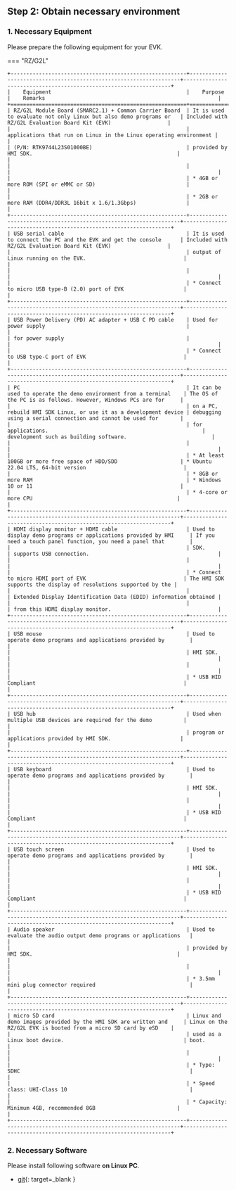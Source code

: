 ## Step 2: Obtain necessary environment

### 1. Necessary Equipment

Please prepare the following equipment for your EVK.

=== "RZ/G2L"

    +--------------------------------------------------------+-------------------------------------------------------------------+------------------------------------------------------------------+
    |    Equipment                                           |    Purpose                                                        |    Remarks                                                       |
    +========================================================+===================================================================+==================================================================+
    | RZ/G2L Module Board (SMARC2.1) + Common Carrier Board  | It is used to evaluate not only Linux but also demo programs or   | Included with RZ/G2L Evaluation Board Kit (EVK)                  |
    |                                                        | applications that run on Linux in the Linux operating environment |                                                                  |
    | (P/N: RTK9744L23S01000BE)                              | provided by HMI SDK.                                              |                                                                  |
    |                                                        |                                                                   |                                                                  |
    |                                                        | * 4GB or more ROM (SPI or eMMC or SD)                             |                                                                  |
    |                                                        | * 2GB or more RAM (DDR4/DDR3L 16bit x 1.6/1.3Gbps)                |                                                                  |
    +--------------------------------------------------------+-------------------------------------------------------------------+------------------------------------------------------------------+
    | USB serial cable                                       | It is used to connect the PC and the EVK and get the console      | Included with RZ/G2L Evaluation Board Kit (EVK)                  |
    |                                                        | output of Linux running on the EVK.                               |                                                                  |
    |                                                        |                                                                   |                                                                  |
    |                                                        | * Connect to micro USB type-B (2.0) port of EVK                   |                                                                  |
    +--------------------------------------------------------+-------------------------------------------------------------------+------------------------------------------------------------------+
    | USB Power Delivery (PD) AC adapter + USB C PD cable    | Used for power supply                                             |                                                                  |
    | for power supply                                       |                                                                   |                                                                  |
    |                                                        | * Connect to USB type-C port of EVK                               |                                                                  |
    +--------------------------------------------------------+-------------------------------------------------------------------+------------------------------------------------------------------+
    | PC                                                     | It can be used to operate the demo environment from a terminal    | The OS of the PC is as follows. However, Windows PCs are for     |
    |                                                        | on a PC, rebuild HMI SDK Linux, or use it as a development device | debugging using a serial connection and cannot be used for       |
    |                                                        | for applications.                                                 | development such as building software.                           |
    |                                                        |                                                                   |                                                                  |
    |                                                        | * At least 100GB or more free space of HDD/SDD                    | * Ubuntu 22.04 LTS, 64-bit version                               |
    |                                                        | * 8GB or more RAM                                                 | * Windows 10 or 11                                               |
    |                                                        | * 4-core or more CPU                                              |                                                                  |
    +--------------------------------------------------------+-------------------------------------------------------------------+------------------------------------------------------------------+
    | HDMI display monitor + HDMI cable                      | Used to display demo programs or applications provided by HMI     | If you need a touch panel function, you need a panel that        |
    |                                                        | SDK.                                                              | supports USB connection.                                         |
    |                                                        |                                                                   |                                                                  |
    |                                                        | * Connect to micro HDMI port of EVK                               | The HMI SDK supports the display of resolutions supported by the |
    |                                                        |                                                                   | Extended Display Identification Data (EDID) information obtained |
    |                                                        |                                                                   | from this HDMI display monitor.                                  |
    +--------------------------------------------------------+-------------------------------------------------------------------+------------------------------------------------------------------+
    | USB mouse                                              | Used to operate demo programs and applications provided by        |                                                                  |
    |                                                        | HMI SDK.                                                          |                                                                  |
    |                                                        |                                                                   |                                                                  |
    |                                                        | * USB HID Compliant                                               |                                                                  |
    +--------------------------------------------------------+-------------------------------------------------------------------+------------------------------------------------------------------+
    | USB hub                                                | Used when multiple USB devices are required for the demo          |                                                                  |
    |                                                        | program or applications provided by HMI SDK.                      |                                                                  |
    +--------------------------------------------------------+-------------------------------------------------------------------+------------------------------------------------------------------+
    | USB keyboard                                           | Used to operate demo programs and applications provided by        |                                                                  |
    |                                                        | HMI SDK.                                                          |                                                                  |
    |                                                        |                                                                   |                                                                  |
    |                                                        | * USB HID Compliant                                               |                                                                  |
    +--------------------------------------------------------+-------------------------------------------------------------------+------------------------------------------------------------------+
    | USB touch screen                                       | Used to operate demo programs and applications provided by        |                                                                  |
    |                                                        | HMI SDK.                                                          |                                                                  |
    |                                                        |                                                                   |                                                                  |
    |                                                        | * USB HID Compliant                                               |                                                                  |
    +--------------------------------------------------------+-------------------------------------------------------------------+------------------------------------------------------------------+
    | Audio speaker                                          | Used to evaluate the audio output demo programs or applications   |                                                                  |
    |                                                        | provided by HMI SDK.                                              |                                                                  |
    |                                                        |                                                                   |                                                                  |
    |                                                        | * 3.5mm mini plug connector required                              |                                                                  |
    +--------------------------------------------------------+-------------------------------------------------------------------+------------------------------------------------------------------+
    | micro SD card                                          | Linux and demo images provided by the HMI SDK are written and     | Linux on the RZ/G2L EVK is booted from a micro SD card by eSD    |
    |                                                        | used as a Linux boot device.                                      | boot.                                                            |
    |                                                        |                                                                   |                                                                  |
    |                                                        | * Type: SDHC                                                      |                                                                  |
    |                                                        | * Speed class: UHI-Class 10                                       |                                                                  |
    |                                                        | * Capacity: Minimum 4GB, recommended 8GB                          |                                                                  |
    +--------------------------------------------------------+-------------------------------------------------------------------+------------------------------------------------------------------+

### 2. Necessary Software

Please install following software **on Linux PC**.

* [git](https://git-scm.com/){: target=_blank }

